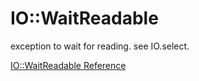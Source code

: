 # IO::WaitReadable

exception to wait for reading. see IO.select.


[IO::WaitReadable Reference](http://ruby-doc.org/core-2.5.0/IO::WaitReadable.html)
